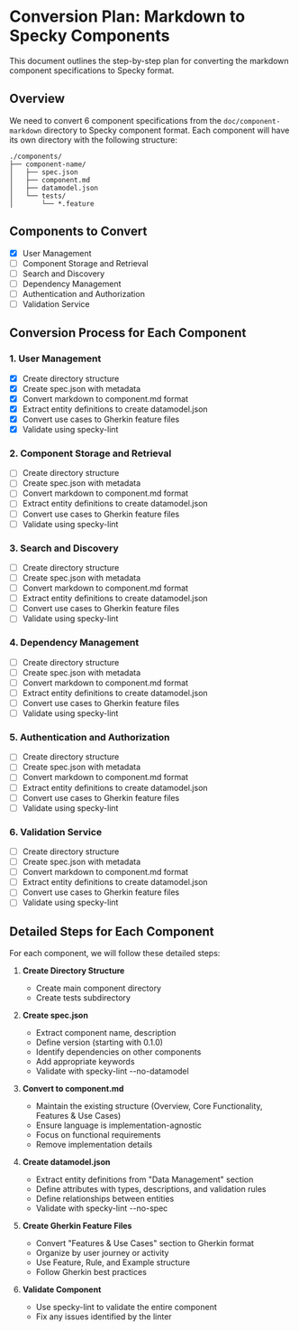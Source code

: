 # Conversion Plan: Markdown to Specky Components

This document outlines the step-by-step plan for converting the markdown component specifications to Specky format.

## Overview

We need to convert 6 component specifications from the `doc/component-markdown` directory to Specky component format. Each component will have its own directory with the following structure:

```
./components/
├── component-name/
│   ├── spec.json
│   ├── component.md
│   ├── datamodel.json
│   └── tests/
│       └── *.feature
```

## Components to Convert

- [x] User Management
- [ ] Component Storage and Retrieval
- [ ] Search and Discovery
- [ ] Dependency Management
- [ ] Authentication and Authorization
- [ ] Validation Service

## Conversion Process for Each Component

### 1. User Management

- [x] Create directory structure
- [x] Create spec.json with metadata
- [x] Convert markdown to component.md format
- [x] Extract entity definitions to create datamodel.json
- [x] Convert use cases to Gherkin feature files
- [x] Validate using specky-lint

### 2. Component Storage and Retrieval

- [ ] Create directory structure
- [ ] Create spec.json with metadata
- [ ] Convert markdown to component.md format
- [ ] Extract entity definitions to create datamodel.json
- [ ] Convert use cases to Gherkin feature files
- [ ] Validate using specky-lint

### 3. Search and Discovery

- [ ] Create directory structure
- [ ] Create spec.json with metadata
- [ ] Convert markdown to component.md format
- [ ] Extract entity definitions to create datamodel.json
- [ ] Convert use cases to Gherkin feature files
- [ ] Validate using specky-lint

### 4. Dependency Management

- [ ] Create directory structure
- [ ] Create spec.json with metadata
- [ ] Convert markdown to component.md format
- [ ] Extract entity definitions to create datamodel.json
- [ ] Convert use cases to Gherkin feature files
- [ ] Validate using specky-lint

### 5. Authentication and Authorization

- [ ] Create directory structure
- [ ] Create spec.json with metadata
- [ ] Convert markdown to component.md format
- [ ] Extract entity definitions to create datamodel.json
- [ ] Convert use cases to Gherkin feature files
- [ ] Validate using specky-lint

### 6. Validation Service

- [ ] Create directory structure
- [ ] Create spec.json with metadata
- [ ] Convert markdown to component.md format
- [ ] Extract entity definitions to create datamodel.json
- [ ] Convert use cases to Gherkin feature files
- [ ] Validate using specky-lint

## Detailed Steps for Each Component

For each component, we will follow these detailed steps:

1. **Create Directory Structure**
   - Create main component directory
   - Create tests subdirectory

2. **Create spec.json**
   - Extract component name, description
   - Define version (starting with 0.1.0)
   - Identify dependencies on other components
   - Add appropriate keywords
   - Validate with specky-lint --no-datamodel

3. **Convert to component.md**
   - Maintain the existing structure (Overview, Core Functionality, Features & Use Cases)
   - Ensure language is implementation-agnostic
   - Focus on functional requirements
   - Remove implementation details

4. **Create datamodel.json**
   - Extract entity definitions from "Data Management" section
   - Define attributes with types, descriptions, and validation rules
   - Define relationships between entities
   - Validate with specky-lint --no-spec

5. **Create Gherkin Feature Files**
   - Convert "Features & Use Cases" section to Gherkin format
   - Organize by user journey or activity
   - Use Feature, Rule, and Example structure
   - Follow Gherkin best practices

6. **Validate Component**
   - Use specky-lint to validate the entire component
   - Fix any issues identified by the linter